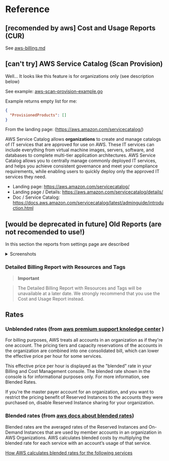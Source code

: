 # Reference

## [recomended by aws] Cost and Usage Reports (CUR) ##

See [aws-billing.md](aws-billing.md)

## [can't try] AWS Service Catalog (Scan Provision)

Well... It looks like this feature is for organizations only (see description below)

See example: [aws-scan-provision-example.go](aws-scan-provision-example.go)

Example returns empty list for me:

```json
{
  "ProvisionedProducts": []
}
```

From the landing page: (https://aws.amazon.com/servicecatalog/)

AWS Service Catalog allows **organizations** to create and manage
catalogs of IT services that are approved for use on AWS. These IT
services can include everything from virtual machine images, servers,
software, and databases to complete multi-tier application
architectures. AWS Service Catalog allows you to centrally manage
commonly deployed IT services, and helps you achieve consistent
governance and meet your compliance requirements, while enabling users
to quickly deploy only the approved IT services they need.

* Landing page: https://aws.amazon.com/servicecatalog/
* Landing page / Details: https://aws.amazon.com/servicecatalog/details/
* Doc / Service Catalog: https://docs.aws.amazon.com/servicecatalog/latest/adminguide/introduction.html


## [would be deprecated in future] Old Reports (are not recomended to use!) ##

In this section the reports from settings page are described

<details><summary>Screenshots</summary>

Billings -> Preferences -> `[ ]` Receive Billing Reports

![SettingsPage](https://qezz.github.io/shared/aws-settings-reports.png)

In some time you will see these reports at the provided s3 bucket

![BucketRootPage](https://qezz.github.io/shared/aws-settings-reports-2.png)

</details>

### Detailed Billing Report with Resources and Tags ###

> **Important**

> The Detailed Billing Report with Resources and Tags will be
> unavailable at a later date. We strongly recommend that you use the
> Cost and Usage Report instead.

## Rates ##

### Unblended rates (from [aws premium support knoledge center](aws.amazon.com/premiumsupport/knowledge-center/blended-rates-intro/) ) ###

For billing purposes, AWS treats all accounts in an organization as if
they're one account. The pricing tiers and capacity reservations of
the accounts in the organization are combined into one consolidated
bill, which can lower the effective price per hour for some services.

This effective price per hour is displayed as the "blended" rate in
your Billing and Cost Management console. The blended rate shown in
the console is for informational purposes only. For more information,
see Blended Rates.

If you're the master payer account for an organization, and you want
to restrict the pricing benefit of Reserved Instances to the accounts
they were purchased on, disable Reserved Instance sharing for your
organization.

### Blended rates (from [aws docs about blended rates](docs.aws.amazon.com/awsaccountbilling/latest/aboutv2/con-bill-blended-rates.html#Blended_CB)) ###

Blended rates are the averaged rates of the Reserved Instances and
On-Demand Instances that are used by member accounts in an
organization in AWS Organizations. AWS calculates blended costs by
multiplying the blended rate for each service with an account’s usage
of that service. 

[How AWS calculates blended rates for the following services](https://docs.aws.amazon.com/awsaccountbilling/latest/aboutv2/con-bill-blended-rates.html#Blended_CB)

